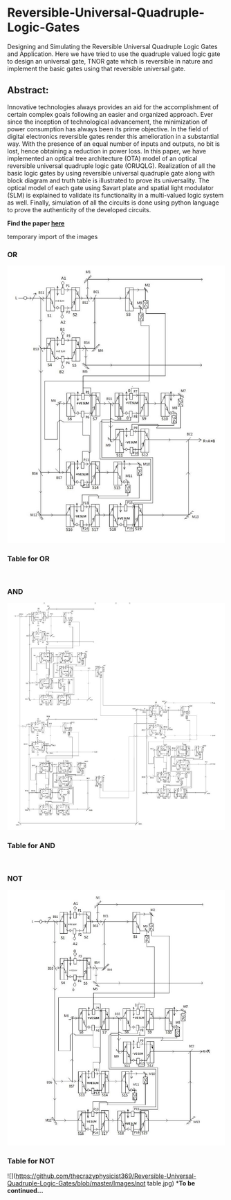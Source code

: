 # Reversible-Universal-Quadruple-Logic-Gates
Designing and Simulating the Reversible Universal Quadruple Logic Gates and Application. Here we have tried to use the quadruple valued logic gate to design an universal gate, TNOR gate which is reversible in nature and implement the basic gates using that reversible universal gate.


## Abstract:
Innovative technologies always provides an aid for the accomplishment of certain complex goals following an easier and organized approach. Ever since the inception of technological advancement, the minimization of power consumption has always been its prime objective. In the field of digital electronics reversible gates render this amelioration in a substantial way. With the presence of an equal number of inputs and outputs, no bit is lost, hence obtaining a reduction in power loss. In this paper, we have implemented an optical tree architecture (OTA) model of an optical reversible universal quadruple logic gate (ORUQLG). Realization of all the basic logic gates by using reversible universal quadruple gate along with block diagram and truth table is illustrated to prove its universality. The optical model of each gate using Savart plate and spatial light modulator (SLM) is explained to validate its functionality in a multi-valued logic system as well. Finally, simulation of all the circuits is done using python language to prove the authenticity of the developed circuits.

**Find the paper [here](https://ieeexplore.ieee.org/document/9290649)**

temporary import of the images

### OR 
![](https://github.com/thecrazyphysicist369/Reversible-Universal-Quadruple-Logic-Gates/blob/master/Images/OR.jpg)

### Table for OR
![]()

### AND
![](https://github.com/thecrazyphysicist369/Reversible-Universal-Quadruple-Logic-Gates/blob/master/Images/and.jpg)

### Table for AND
![]()

### NOT
![](https://github.com/thecrazyphysicist369/Reversible-Universal-Quadruple-Logic-Gates/blob/master/Images/not.jpg)

### Table for NOT
![](https://github.com/thecrazyphysicist369/Reversible-Universal-Quadruple-Logic-Gates/blob/master/Images/not table.jpg)
***To be continued...**
